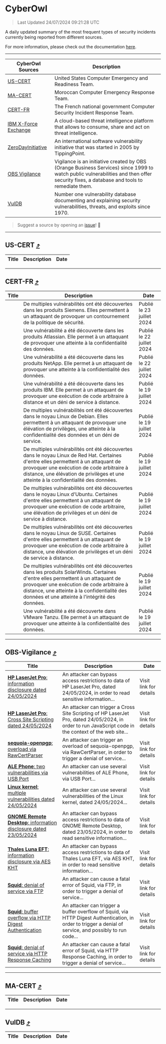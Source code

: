 
 <div id='top'></div>

# CyberOwl

 > Last Updated 24/07/2024 09:21:28 UTC
 
 A daily updated summary of the most frequent types of security incidents currently being reported from different sources.
 
 For more information, please check out the documentation [here](./docs/README.md).
 
 ---
 |CyberOwl Sources|Description|
 |---|---|
 |[US-CERT](#us-cert-arrow_heading_up)|United States Computer Emergency and Readiness Team.|
 |[MA-CERT](#ma-cert-arrow_heading_up)|Moroccan Computer Emergency Response Team.|
 |[CERT-FR](#cert-fr-arrow_heading_up)|The French national government Computer Security Incident Response Team.|
 |[IBM X-Force Exchange](#ibmcloud-arrow_heading_up)|A cloud-based threat intelligence platform that allows to consume, share and act on threat intelligence.|
 |[ZeroDayInitiative](#zerodayinitiative-arrow_heading_up)|An international software vulnerability initiative that was started in 2005 by TippingPoint.|
 |[OBS Vigilance](#obs-vigilance-arrow_heading_up)|Vigilance is an initiative created by OBS (Orange Business Services) since 1999 to watch public vulnerabilities and then offer security fixes, a database and tools to remediate them.|
 |[VulDB](#vuldb-arrow_heading_up)|Number one vulnerability database documenting and explaining security vulnerabilities, threats, and exploits since 1970.|
 
 > Suggest a source by opening an [issue](https://github.com/karimhabush/cyberowl/issues)! :raised_hands:
 ---

## US-CERT [:arrow_heading_up:](#cyberowl)

 |Title|Description|Date|
 |---|---|---|
 
 ---

## CERT-FR [:arrow_heading_up:](#cyberowl)

 |Title|Description|Date|
 |---|---|---|
 |[](https://www.cert.ssi.gouv.fr/avis/CERTFR-2024-AVI-0617/)|De multiples vulnérabilités ont été découvertes dans les produits Siemens. Elles permettent à un attaquant de provoquer un contournement de la politique de sécurité.|Publié le 23 juillet 2024|
 |[](https://www.cert.ssi.gouv.fr/avis/CERTFR-2024-AVI-0616/)|Une vulnérabilité a été découverte dans les produits Atlassian. Elle permet à un attaquant de provoquer une atteinte à la confidentialité des données.|Publié le 22 juillet 2024|
 |[](https://www.cert.ssi.gouv.fr/avis/CERTFR-2024-AVI-0615/)|Une vulnérabilité a été découverte dans les produits NetApp. Elle permet à un attaquant de provoquer une atteinte à la confidentialité des données.|Publié le 22 juillet 2024|
 |[](https://www.cert.ssi.gouv.fr/avis/CERTFR-2024-AVI-0614/)|Une vulnérabilité a été découverte dans les produits IBM. Elle permet à un attaquant de provoquer une exécution de code arbitraire à distance et un déni de service à distance.|Publié le 19 juillet 2024|
 |[](https://www.cert.ssi.gouv.fr/avis/CERTFR-2024-AVI-0613/)|De multiples vulnérabilités ont été découvertes dans le noyau Linux de Debian. Elles permettent à un attaquant de provoquer une élévation de privilèges, une atteinte à la confidentialité des données et un déni de service.|Publié le 19 juillet 2024|
 |[](https://www.cert.ssi.gouv.fr/avis/CERTFR-2024-AVI-0612/)|De multiples vulnérabilités ont été découvertes dans le noyau Linux de Red Hat. Certaines d'entre elles permettent à un attaquant de provoquer une exécution de code arbitraire à distance, une élévation de privilèges et une atteinte à la confidentialité des données.|Publié le 19 juillet 2024|
 |[](https://www.cert.ssi.gouv.fr/avis/CERTFR-2024-AVI-0611/)|De multiples vulnérabilités ont été découvertes dans le noyau Linux d'Ubuntu. Certaines d'entre elles permettent à un attaquant de provoquer une exécution de code arbitraire, une élévation de privilèges et un déni de service à distance.|Publié le 19 juillet 2024|
 |[](https://www.cert.ssi.gouv.fr/avis/CERTFR-2024-AVI-0610/)|De multiples vulnérabilités ont été découvertes dans le noyau Linux de SUSE. Certaines d'entre elles permettent à un attaquant de provoquer une exécution de code arbitraire à distance, une élévation de privilèges et un déni de service à distance.|Publié le 19 juillet 2024|
 |[](https://www.cert.ssi.gouv.fr/avis/CERTFR-2024-AVI-0609/)|De multiples vulnérabilités ont été découvertes dans les produits SolarWinds. Certaines d'entre elles permettent à un attaquant de provoquer une exécution de code arbitraire à distance, une atteinte à la confidentialité des données et une atteinte à l'intégrité des données.|Publié le 19 juillet 2024|
 |[](https://www.cert.ssi.gouv.fr/avis/CERTFR-2024-AVI-0608/)|Une vulnérabilité a été découverte dans VMware Tanzu. Elle permet à un attaquant de provoquer une atteinte à la confidentialité des données.|Publié le 19 juillet 2024|
 
 ---

## OBS-Vigilance [:arrow_heading_up:](#cyberowl)

 |Title|Description|Date|
 |---|---|---|
 |[<a href="https://vigilance.fr/vulnerability/HP-LaserJet-Pro-information-disclosure-dated-24-05-2024-44386" class="noirorange"><b>HP LaserJet Pro</b>: information disclosure dated 24/05/2024</a>](https://vigilance.fr/vulnerability/HP-LaserJet-Pro-information-disclosure-dated-24-05-2024-44386)|An attacker can bypass access restrictions to data of HP LaserJet Pro, dated 24/05/2024, in order to read sensitive information...|Visit link for details|
 |[<a href="https://vigilance.fr/vulnerability/HP-LaserJet-Pro-Cross-Site-Scripting-dated-24-05-2024-44385" class="noirorange"><b>HP LaserJet Pro</b>: Cross Site Scripting dated 24/05/2024</a>](https://vigilance.fr/vulnerability/HP-LaserJet-Pro-Cross-Site-Scripting-dated-24-05-2024-44385)|An attacker can trigger a Cross Site Scripting of HP LaserJet Pro, dated 24/05/2024, in order to run JavaScript code in the context of the web site...|Visit link for details|
 |[<a href="https://vigilance.fr/vulnerability/sequoia-openpgp-overload-via-RawCertParser-44677" class="noirorange"><b>sequoia-openpgp</b>: overload via RawCertParser</a>](https://vigilance.fr/vulnerability/sequoia-openpgp-overload-via-RawCertParser-44677)|An attacker can trigger an overload of sequoia-openpgp, via RawCertParser, in order to trigger a denial of service...|Visit link for details|
 |[<a href="https://vigilance.fr/vulnerability/ALE-Phone-two-vulnerabilities-via-USB-Port-44384" class="noirorange"><b>ALE Phone</b>: two vulnerabilities via USB Port</a>](https://vigilance.fr/vulnerability/ALE-Phone-two-vulnerabilities-via-USB-Port-44384)|An attacker can use several vulnerabilities of ALE Phone, via USB Port...|Visit link for details|
 |[<a href="https://vigilance.fr/vulnerability/Linux-kernel-multiple-vulnerabilities-dated-24-05-2024-44383" class="noirorange"><b>Linux kernel</b>: multiple vulnerabilities dated 24/05/2024</a>](https://vigilance.fr/vulnerability/Linux-kernel-multiple-vulnerabilities-dated-24-05-2024-44383)|An attacker can use several vulnerabilities of the Linux kernel, dated 24/05/2024...|Visit link for details|
 |[<a href="https://vigilance.fr/vulnerability/GNOME-Remote-Desktop-information-disclosure-dated-23-05-2024-44382" class="noirorange"><b>GNOME Remote Desktop</b>: information disclosure dated 23/05/2024</a>](https://vigilance.fr/vulnerability/GNOME-Remote-Desktop-information-disclosure-dated-23-05-2024-44382)|An attacker can bypass access restrictions to data of GNOME Remote Desktop, dated 23/05/2024, in order to read sensitive information...|Visit link for details|
 |[<a href="https://vigilance.fr/vulnerability/Thales-Luna-EFT-information-disclosure-via-AES-KHT-44379" class="noirorange"><b>Thales Luna EFT</b>: information disclosure via AES KHT</a>](https://vigilance.fr/vulnerability/Thales-Luna-EFT-information-disclosure-via-AES-KHT-44379)|An attacker can bypass access restrictions to data of Thales Luna EFT, via AES KHT, in order to read sensitive information...|Visit link for details|
 |[<a href="https://vigilance.fr/vulnerability/Squid-denial-of-service-via-FTP-42685" class="noirorange"><b>Squid</b>: denial of service via FTP</a>](https://vigilance.fr/vulnerability/Squid-denial-of-service-via-FTP-42685)|An attacker can cause a fatal error of Squid, via FTP, in order to trigger a denial of service...|Visit link for details|
 |[<a href="https://vigilance.fr/vulnerability/Squid-buffer-overflow-via-HTTP-Digest-Authentication-42684" class="noirorange"><b>Squid</b>: buffer overflow via HTTP Digest Authentication</a>](https://vigilance.fr/vulnerability/Squid-buffer-overflow-via-HTTP-Digest-Authentication-42684)|An attacker can trigger a buffer overflow of Squid, via HTTP Digest Authentication, in order to trigger a denial of service, and possibly to run code...|Visit link for details|
 |[<a href="https://vigilance.fr/vulnerability/Squid-denial-of-service-via-HTTP-Response-Caching-42683" class="noirorange"><b>Squid</b>: denial of service via HTTP Response Caching</a>](https://vigilance.fr/vulnerability/Squid-denial-of-service-via-HTTP-Response-Caching-42683)|An attacker can cause a fatal error of Squid, via HTTP Response Caching, in order to trigger a denial of service...|Visit link for details|
 
 ---

## MA-CERT [:arrow_heading_up:](#cyberowl)

 |Title|Description|Date|
 |---|---|---|
 
 ---

## VulDB [:arrow_heading_up:](#cyberowl)

 |Title|Description|Date|
 |---|---|---|
 